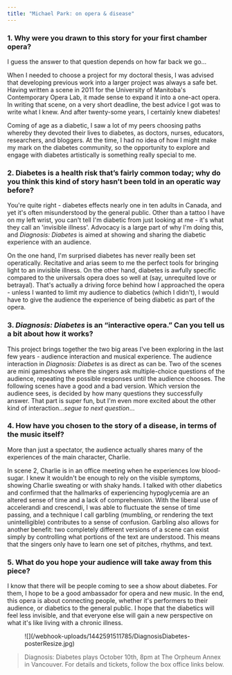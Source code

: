 ```yaml
---
title: "Michael Park: on opera & disease"
---
```


### 1. Why were you drawn to this story for your first chamber opera?

I guess the answer to that question depends on how far back we go...

When I needed to choose a project for my doctoral thesis, I was advised that developing previous work into a larger project was always a safe bet. Having written a scene in 2011 for the University of Manitoba's Contemporary Opera Lab, it made sense to expand it into a one-act opera. In writing that scene, on a very short deadline, the best advice I got was to write what I knew. And after twenty-some years, I certainly knew diabetes!

Coming of age as a diabetic, I saw a lot of my peers choosing paths whereby they devoted their lives to diabetes, as doctors, nurses, educators, researchers, and bloggers. At the time, I had no idea of how I might make my mark on the diabetes community, so the opportunity to explore and engage with diabetes artistically is something really special to me.

### 2. Diabetes is a health risk that’s fairly common today; why do you think this kind of story hasn’t been told in an operatic way before?

You're quite right - diabetes effects nearly one in ten adults in Canada, and yet it's often misunderstood by the general public. Other than a tattoo I have on my left wrist, you can't tell I'm diabetic from just looking at me - it's what they call an 'invisible illness'. Advocacy is a large part of why I'm doing this, and *Diagnosis: Diabetes* is aimed at showing and sharing the diabetic experience with an audience.

On the one hand, I'm surprised diabetes has never really been set operatically. Recitative and arias seem to me the perfect tools for bringing light to an invisible illness. On the other hand, diabetes is awfully specific compared to the universals opera does so well at (say, unrequited love or betrayal). That's actually a driving force behind how I approached the opera - unless I wanted to limit my audience to diabetics (which I didn't), I would have to give the audience the experience of being diabetic as part of the opera.

### 3. *Diagnosis: Diabetes* is an “interactive opera.” Can you tell us a bit about how it works?

This project brings together the two big areas I've been exploring in the last few years - audience interaction and musical experience. The audience interaction in *Diagnosis: Diabetes* is as direct as can be. Two of the scenes are mini gameshows where the singers ask multiple-choice questions of the audience, repeating the possible responses until the audience chooses. The following scenes have a good and a bad version. Which version the audience sees, is decided by how many questions they successfully answer. That part is super fun, but I'm even more excited about the other kind of interaction...*segue to next question*...

### 4. How have you chosen to the story of a disease, in terms of the music itself?

More than just a spectator, the audience actually shares many of the experiences of the main character, Charlie.

In scene 2, Charlie is in an office meeting when he experiences low blood-sugar. I knew it wouldn't be enough to rely on the visible symptoms, showing Charlie sweating or with shaky hands. I talked with other diabetics and confirmed that the hallmarks of experiencing hypoglycemia are an altered sense of time and a lack of comprehension. With the liberal use of accelerandi and crescendi, I was able to fluctuate the sense of time passing, and a technique I call garbling (mumbling, or rendering the text unintelligible) contributes to a sense of confusion. Garbling also allows for another benefit: two completely different versions of a scene can exist simply by controlling what portions of the text are understood. This means that the singers only have to learn one set of pitches, rhythms, and text.

### 5. What do you hope your audience will take away from this piece?

I know that there will be people coming to see a show about diabetes. For them, I hope to be a good ambassador for opera and new music. In the end, this opera is about connecting people, whether it's performers to their audience, or diabetics to the general public. I hope that the diabetics will feel less invisible, and that everyone else will gain a new perspective on what it's like living with a chronic illness.

<figure data-type="image">
![](/webhook-uploads/1442591511785/DiagnosisDiabetes-posterResize.jpg)
</figure>

>Diagnosis: Diabetes plays October 10th, 8pm at The Orpheum Annex in Vancouver. For details and tickets, follow the box office links below.
